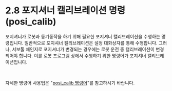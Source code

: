 ﻿# 2.8 포지셔너 캘리브레이션 명령(posi_calib)


포지셔너가 로봇과 동기동작을 하기 위해 필요한 포지셔너 캘리브레이션을 수행하는 명령입니다. 일반적으로 포지셔너 캘리브레이션은 설정 대화상자를 통해 수행합니다. 그러나, 서보툴 체인지로 포지셔너가 변경되는 경우에는 로봇 운전 중 캘리브레이션이 변경되어야 합니다. 이를 로봇 프로그램 상에서 수행하기 위한 명령어가 포지셔너 캘리브레이션입니다. 

<br>

자세한 명령어 사용법은 "[posi_calib 명령어](https://hrbook-hrc.web.app/#/view/doc-positioner-sync/korean/2-system_settings/2-3-positioner-calibration/4-posi_calib)"를 참고하시기 바랍니다.
